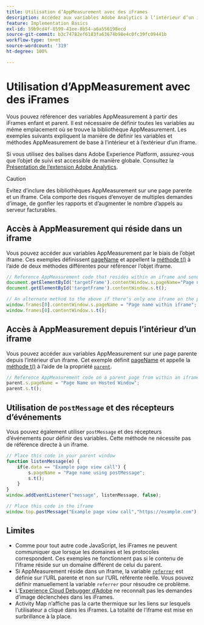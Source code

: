 ```yaml
---
title: Utilisation dʼAppMeasurement avec des iFrames
description: Accédez aux variables Adobe Analytics à lʼintérieur dʼun iframe ou dʼune page parente dans un iframe.
feature: Implementation Basics
exl-id: 59b9cd4f-8599-41ee-8b54-a6a556198ecd
source-git-commit: b3c74782ef6183fa63674b98e4c0fc39fc09441b
workflow-type: tm+mt
source-wordcount: '319'
ht-degree: 100%

---
```


# Utilisation dʼAppMeasurement avec des iFrames

Vous pouvez référencer des variables AppMeasurement à partir des iFrames enfant et parent. Il est nécessaire de définir toutes les variables au même emplacement où se trouve la bibliothèque AppMeasurement. Les exemples suivants expliquent la manière de définir les variables et méthodes AppMeasurement de base à lʼintérieur et à lʼextérieur dʼun iframe.

Si vous utilisez des balises dans Adobe Experience Platform, assurez-vous que lʼobjet de suivi est accessible de manière globale. Consultez la [Présentation de lʼextension Adobe Analytics](https://experienceleague.adobe.com/docs/experience-platform/tags/extensions/adobe/analytics/overview.html?lang=fr).

>[!CAUTION]
>
>Evitez dʼinclure des bibliothèques AppMeasurement sur une page parente et un iframe. Cela comporte des risques dʼenvoyer de multiples demandes dʼimage, de gonfler les rapports et dʼaugmenter le nombre dʼappels au serveur facturables.

## Accès à AppMeasurement qui réside dans un iframe

Vous pouvez accéder aux variables AppMeasurement par le biais de lʼobjet iframe. Ces exemples définissent [pageName](../vars/page-vars/pagename.md) et appellent la [méthode t()](../vars/functions/t-method.md) à lʼaide de deux méthodes différentes pour référencer lʼobjet iframe.

```js
// Reference AppMeasurement code that resides within an iframe and send an image request
document.getElementById('targetFrame').contentWindow.s.pageName="Page name within iframe";
document.getElementById('targetFrame').contentWindow.s.t();

// An alternate method to the above if there's only one iframe on the page
window.frames[0].contentWindow.s.pageName = "Page name within iframe";
window.frames[0].contentWindow.s.t();
```

## Accès à AppMeasurement depuis lʼintérieur dʼun iframe

Vous pouvez accéder aux variables AppMeasurement sur une page parente depuis lʼintérieur dʼun iframe. Cet exemple définit [pageName](../vars/page-vars/pagename.md) et appelle la [méthode t()](../vars/functions/t-method.md) à lʼaide de la propriété [`parent`](https://www.w3schools.com/jsref/prop_win_parent.asp).

```js
// Reference AppMeasurement code on a parent page from within an iframe and send an image request
parent.s.pageName = "Page Name on Hosted Window";
parent.s.t();
```

## Utilisation de `postMessage` et des récepteurs dʼévénements

Vous pouvez également utiliser `postMessage` et des récepteurs dʼévénements pour définir des variables. Cette méthode ne nécessite pas de référence directe à un iframe.

```js
// Place this code in your parent window
function listenMessage(e) {
    if(e.data == "Example page view call") {
        s.pageName = "Page name using postMessage";
        s.t();
    }
}
window.addEventListener("message", listenMessage, false);

// Place this code in the iframe
window.top.postMessage("Example page view call","https://example.com");
```

## Limites

* Comme pour tout autre code JavaScript, les iFrames ne peuvent communiquer que lorsque les domaines et les protocoles correspondent. Ces exemples ne fonctionnent pas si le contenu de lʼiframe réside sur un domaine différent de celui du parent.
* Si AppMeasurement réside dans un iframe, la variable [`referrer`](../vars/page-vars/referrer.md) est définie sur lʼURL parente et non sur lʼURL référente réelle. Vous pouvez définir manuellement la variable `referrer` pour résoudre ce problème.
* Lʼ[Experience Cloud Debugger dʼAdobe](https://experienceleague.adobe.com/docs/debugger/using/experience-cloud-debugger.html?lang=fr) ne reconnaît pas les demandes dʼimage déclenchées dans les iFrames.
* Activity Map nʼaffiche pas la carte thermique sur les liens sur lesquels lʼutilisateur a cliqué dans les iFrames. La totalité de lʼiframe est mise en surbrillance à la place.
